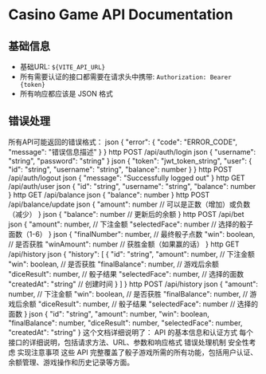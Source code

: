 # Casino Game API Documentation

## 基础信息
- 基础URL: `${VITE_API_URL}`
- 所有需要认证的接口都需要在请求头中携带: `Authorization: Bearer {token}`
- 所有响应都应该是 JSON 格式

## 错误处理
所有API可能返回的错误格式：
json
{
    "error": {
    "code": "ERROR_CODE",
    "message": "错误信息描述"
    }
}
http
POST /api/auth/login
json
{
"username": "string",
"password": "string"
}
json
{
"token": "jwt_token_string",
"user": {
"id": "string",
"username": "string",
"balance": number
}
}
http
POST /api/auth/logout
json
{
"message": "Successfully logged out"
}
http
GET /api/auth/user
json
{
"id": "string",
"username": "string",
"balance": number
}
http
GET /api/balance
json
{
"balance": number
}
http
POST /api/balance/update
json
{
"amount": number // 可以是正数（增加）或负数（减少）
}
json
{
"balance": number // 更新后的余额
}
http
POST /api/bet
json
{
"amount": number, // 下注金额
"selectedFace": number // 选择的骰子面数（1-6）
}
json
{
"finalNumber": number, // 最终骰子点数
"win": boolean, // 是否获胜
"winAmount": number // 获胜金额（如果赢的话）
}
http
GET /api/history
json
{
"history": [
{
"id": "string",
"amount": number, // 下注金额
"win": boolean, // 是否获胜
"finalBalance": number, // 游戏后余额
"diceResult": number, // 骰子结果
"selectedFace": number, // 选择的面数
"createdAt": "string" // 创建时间
}
]
}
http
POST /api/history
json
{
"amount": number, // 下注金额
"win": boolean, // 是否获胜
"finalBalance": number, // 游戏后余额
"diceResult": number, // 骰子结果
"selectedFace": number // 选择的面数
}
json
{
"id": "string",
"amount": number,
"win": boolean,
"finalBalance": number,
"diceResult": number,
"selectedFace": number,
"createdAt": "string"
}
这个文档详细说明了：
API 的基本信息和认证方式
每个接口的详细说明，包括请求方法、URL、参数和响应格式
错误处理机制
安全性考虑
实现注意事项
这些 API 完整覆盖了骰子游戏所需的所有功能，包括用户认证、余额管理、游戏操作和历史记录等方面。